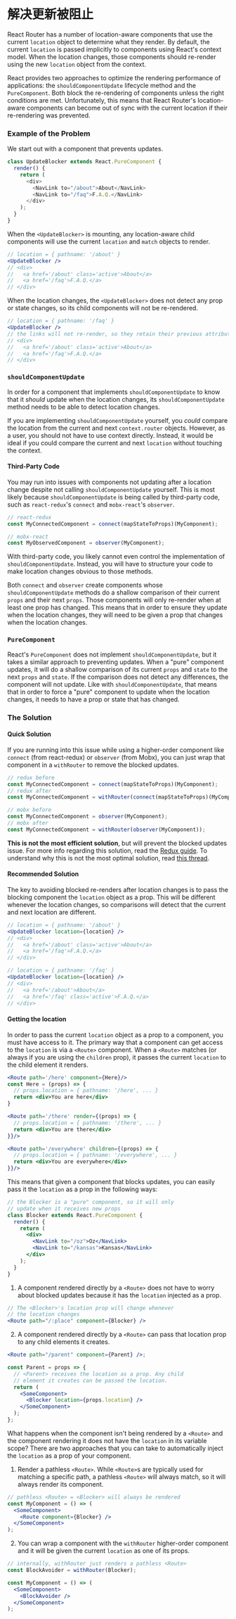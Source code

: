 # 解决更新被阻止

React Router has a number of location-aware components that use the current `location` object to determine what they render. By default, the current `location` is passed implicitly to components using React's context model. When the location changes, those components should re-render using the new `location` object from the context.

React provides two approaches to optimize the rendering performance of applications: the `shouldComponentUpdate` lifecycle method and the `PureComponent`. Both block the re-rendering of components unless the right conditions are met. Unfortunately, this means that React Router's location-aware components can become out of sync with the current location if their re-rendering was prevented.

### Example of the Problem

We start out with a component that prevents updates.

```js
class UpdateBlocker extends React.PureComponent {
  render() {
    return (
      <div>
        <NavLink to="/about">About</NavLink>
        <NavLink to="/faq">F.A.Q.</NavLink>
      </div>
    );
  }
}
```

When the `<UpdateBlocker>` is mounting, any location-aware child components will use the current `location` and `match` objects to render.

```jsx
// location = { pathname: '/about' }
<UpdateBlocker />
// <div>
//   <a href='/about' class='active'>About</a>
//   <a href='/faq'>F.A.Q.</a>
// </div>
```

When the location changes, the `<UpdateBlocker>` does not detect any prop or state changes, so its child components will not be re-rendered.

```jsx
// location = { pathname: '/faq' }
<UpdateBlocker />
// the links will not re-render, so they retain their previous attributes
// <div>
//   <a href='/about' class='active'>About</a>
//   <a href='/faq'>F.A.Q.</a>
// </div>
```

### `shouldComponentUpdate`

In order for a component that implements `shouldComponentUpdate` to know that it _should_ update when the location changes, its `shouldComponentUpdate` method needs to be able to detect location changes.

If you are implementing `shouldComponentUpdate` yourself, you _could_ compare the location from the current and next `context.router` objects. However, as a user, you should not have to use context directly. Instead, it would be ideal if you could compare the current and next `location` without touching the context.

#### Third-Party Code

You may run into issues with components not updating after a location change despite not calling `shouldComponentUpdate` yourself. This is most likely because `shouldComponentUpdate` is being called by third-party code, such as `react-redux`'s `connect` and `mobx-react`'s `observer`.

```js
// react-redux
const MyConnectedComponent = connect(mapStateToProps)(MyComponent);

// mobx-react
const MyObservedComponent = observer(MyComponent);
```

With third-party code, you likely cannot even control the implementation of `shouldComponentUpdate`. Instead, you will have to structure your code to make location changes obvious to those methods.

Both `connect` and `observer` create components whose `shouldComponentUpdate` methods do a shallow comparison of their current `props` and their next `props`. Those components will only re-render when at least one prop has changed. This means that in order to ensure they update when the location changes, they will need to be given a prop that changes when the location changes.

### `PureComponent`

React's `PureComponent` does not implement `shouldComponentUpdate`, but it takes a similar approach to preventing updates. When a "pure" component updates, it will do a shallow comparison of its current `props` and `state` to the next `props` and `state`. If the comparison does not detect any differences, the component will not update. Like with `shouldComponentUpdate`, that means that in order to force a "pure" component to update when the location changes, it needs to have a prop or state that has changed.

### The Solution

#### Quick Solution

If you are running into this issue while using a higher-order component like `connect` (from react-redux) or `observer` (from Mobx), you can just wrap that component in a `withRouter` to remove the blocked updates.

```javascript
// redux before
const MyConnectedComponent = connect(mapStateToProps)(MyComponent);
// redux after
const MyConnectedComponent = withRouter(connect(mapStateToProps)(MyComponent));

// mobx before
const MyConnectedComponent = observer(MyComponent);
// mobx after
const MyConnectedComponent = withRouter(observer(MyComponent));
```

**This is not the most efficient solution**, but will prevent the blocked updates issue. For more info regarding this solution, read the [Redux guide](https://github.com/ReactTraining/react-router/blob/master/packages/react-router/docs/guides/redux.md#blocked-updates). To understand why this is not the most optimal solution, read [this thread](https://github.com/ReactTraining/react-router/pull/5552#issuecomment-331502281).

#### Recommended Solution

The key to avoiding blocked re-renders after location changes is to pass the blocking component the `location` object as a prop. This will be different whenever the location changes, so comparisons will detect that the current and next location are different.

```jsx
// location = { pathname: '/about' }
<UpdateBlocker location={location} />
// <div>
//   <a href='/about' class='active'>About</a>
//   <a href='/faq'>F.A.Q.</a>
// </div>

// location = { pathname: '/faq' }
<UpdateBlocker location={location} />
// <div>
//   <a href='/about'>About</a>
//   <a href='/faq' class='active'>F.A.Q.</a>
// </div>
```

#### Getting the location

In order to pass the current `location` object as a prop to a component, you must have access to it. The primary way that a component can get access to the `location` is via a `<Route>` component. When a `<Route>` matches (or always if you are using the `children` prop), it passes the current `location` to the child element it renders.

```jsx
<Route path='/here' component={Here}/>
const Here = (props) => {
  // props.location = { pathname: '/here', ... }
  return <div>You are here</div>
}

<Route path='/there' render={(props) => {
  // props.location = { pathname: '/there', ... }
  return <div>You are there</div>
}}/>

<Route path='/everywhere' children={(props) => {
  // props.location = { pathname: '/everywhere', ... }
  return <div>You are everywhere</div>
}}/>
```

This means that given a component that blocks updates, you can easily pass it the `location` as a prop in the following ways:

```jsx
// the Blocker is a "pure" component, so it will only
// update when it receives new props
class Blocker extends React.PureComponent {
  render() {
    return (
      <div>
        <NavLink to="/oz">Oz</NavLink>
        <NavLink to="/kansas">Kansas</NavLink>
      </div>
    );
  }
}
```

1. A component rendered directly by a `<Route>` does not have to worry about blocked updates because it has the `location` injected as a prop.

```jsx
// The <Blocker>'s location prop will change whenever
// the location changes
<Route path="/:place" component={Blocker} />
```

2. A component rendered directly by a `<Route>` can pass that location prop to any child elements it creates.

```jsx
<Route path="/parent" component={Parent} />;

const Parent = props => {
  // <Parent> receives the location as a prop. Any child
  // element it creates can be passed the location.
  return (
    <SomeComponent>
      <Blocker location={props.location} />
    </SomeComponent>
  );
};
```

What happens when the component isn't being rendered by a `<Route>` and the component rendering it does not have the `location` in its variable scope? There are two approaches that you can take to automatically inject the `location` as a prop of your component.

1. Render a pathless `<Route>`. While `<Route>`s are typically used for matching a specific path, a pathless `<Route>` will always match, so it will always render its component.

```jsx
// pathless <Route> = <Blocker> will always be rendered
const MyComponent = () => (
  <SomeComponent>
    <Route component={Blocker} />
  </SomeComponent>
);
```

2. You can wrap a component with the `withRouter` higher-order component and it will be given the current `location` as one of its props.

```jsx
// internally, withRouter just renders a pathless <Route>
const BlockAvoider = withRouter(Blocker);

const MyComponent = () => (
  <SomeComponent>
    <BlockAvoider />
  </SomeComponent>
);
```
